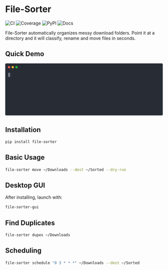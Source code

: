 # File-Sorter

![CI](https://github.com/<ORG>/file-sorter/actions/workflows/ci.yml/badge.svg) ![Coverage](https://codecov.io/gh/<ORG>/file-sorter/branch/main/graph/badge.svg) ![PyPI](https://img.shields.io/pypi/v/file-sorter) ![Docs](https://img.shields.io/badge/docs-online-blue)

File-Sorter automatically organizes messy download folders. Point it at a directory and it will classify, rename and move files in seconds.

## Quick Demo

![Demo](media/demo.svg)

## Installation
```bash
pip install file-sorter
```

## Basic Usage
```bash
file-sorter move ~/Downloads --dest ~/Sorted --dry-run
```


## Desktop GUI
After installing, launch with:
```bash
file-sorter-gui
```

## Find Duplicates
```bash
file-sorter dupes ~/Downloads
```

## Scheduling
```bash
file-sorter schedule "0 3 * * *" ~/Downloads --dest ~/Sorted
```
